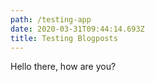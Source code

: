 ```yaml
---
path: /testing-app
date: 2020-03-31T09:44:14.693Z
title: Testing Blogposts
---
```

Hello there, how are you?